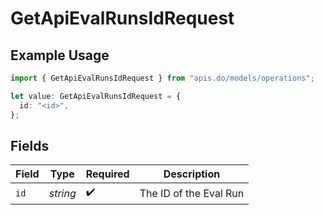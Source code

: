 # GetApiEvalRunsIdRequest

## Example Usage

```typescript
import { GetApiEvalRunsIdRequest } from "apis.do/models/operations";

let value: GetApiEvalRunsIdRequest = {
  id: "<id>",
};
```

## Fields

| Field                  | Type                   | Required               | Description            |
| ---------------------- | ---------------------- | ---------------------- | ---------------------- |
| `id`                   | *string*               | :heavy_check_mark:     | The ID of the Eval Run |